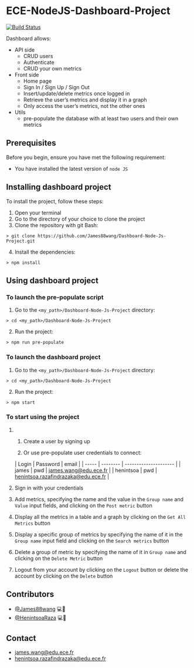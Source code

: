 # ECE-NodeJS-Dashboard-Project 
[![Build Status](https://travis-ci.com/HenintsoaRaza/lab4.svg?branch=master)](https://travis-ci.com/HenintsoaRaza/lab4)

Dashboard allows:

  * API side 
    - CRUD users 
    - Authenticate
    - CRUD your own metrics 
  * Front side
    - Home page
    - Sign In / Sign Up / Sign Out
    - Insert/update/delete metrics once logged in
    - Retrieve the user’s metrics and display it in a graph
    - Only access the user’s metrics, not the other ones
  * Utils 
    - pre-populate the database with at least two users and their own metrics


## Prerequisites

Before you begin, ensure you have met the following requirement:
  * You have installed the latest version of `node JS`



## Installing dashboard project

To install the project, follow these steps:
1. Open your terminal
2. Go to the directory of your choice to clone the project
3. Clone the repository with git Bash:

```shell
> git clone https://github.com/James88wang/Dashboard-Node-Js-Project.git
```

4. Install the dependencies:

```shell
> npm install
```




## Using dashboard project

### To launch the pre-populate script

1. Go to the `<my_path>/Dashboard-Node-Js-Project` directory:

```shell
> cd <my_path>/Dashboard-Node-Js-Project
```

2. Run the project:

```shell
> npm run pre-populate
```



### To launch the dashboard project

1. Go to the `<my_path>/Dashboard-Node-Js-Project` directory:

```shell
> cd <my_path>/Dashboard-Node-Js-Project
```

2. Run the project:

```shell
> npm start
```



### To start using the project

1. 1. Create a user by signing up

   2.  Or use pre-populate user credentials to connect:

   | Login | Password | email                 |
| ----- | -------- | --------------------- |
   | james | pwd      | james.wang@edu.ece.fr |
   | henintsoa | pwd      | henintsoa.razafindrazaka@edu.ece.fr |
   
2. Sign in with your credentials
3. Add metrics, specifying the name and the value in the `Group name` and `Value` input fields, and clicking on the `Post metric` button
4. Display all the metrics in a table and a graph by clicking on the `Get All Metrics` button
5. Display a specific group of metrics by specifying the name of it in the `Group name` input field and clicking on the `Search metrics` button
6. Delete a group of metric by specifying the name of it in `Group name` and clicking on the `Delete Metric` button
7. Logout from your account by clicking on the `Logout` button or delete the account by clicking on the `Delete` button




## Contributors

* [@James88wang](https://github.com/James88wang) 💻🐛
* [@HenintsoaRaza](https://github.com/HenintsoaRaza) 💻🐛


## Contact

* james.wang@edu.ece.fr
* henintsoa.razafindrazaka@edu.ece.fr
